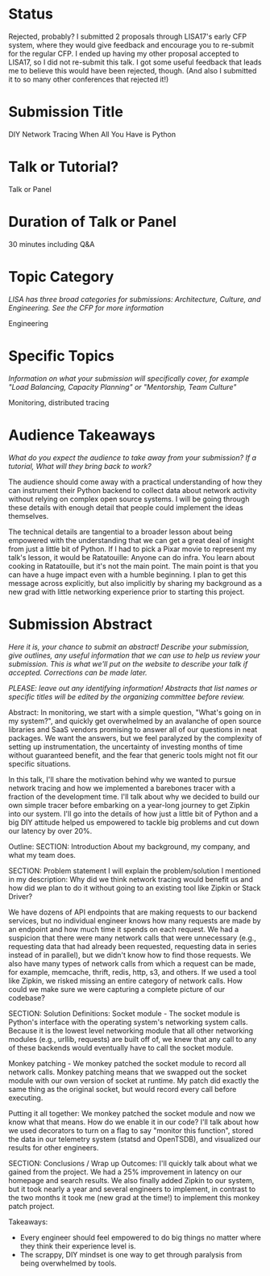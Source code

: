 # Status
Rejected, probably? I submitted 2 proposals through LISA17's early CFP system, where they would give feedback and encourage you to re-submit for the regular CFP. I ended up having my other proposal accepted to LISA17, so I did not re-submit this talk. I got some useful feedback that leads me to believe this would have been rejected, though. (And also I submitted it to so many other conferences that rejected it!)

# Submission Title
DIY Network Tracing When All You Have is Python

# Talk or Tutorial?
Talk or Panel

# Duration of Talk or Panel
30 minutes including Q&A

# Topic Category
_LISA has three broad categories for submissions: Architecture, Culture, and Engineering. See the CFP for more information_

Engineering

# Specific Topics
_Information on what your submission will specifically cover, for example "Load Balancing, Capacity Planning" or "Mentorship, Team Culture"_

Monitoring, distributed tracing

# Audience Takeaways
_What do you expect the audience to take away from your submission? If a tutorial, What will they bring back to work?_

The audience should come away with a practical understanding of how they can instrument their Python backend to collect data about network activity without relying on complex open source systems. I will be going through these details with enough detail that people could implement the ideas themselves.

The technical details are tangential to a broader lesson about being empowered with the understanding that we can get a great deal of insight from just a little bit of Python. If I had to pick a Pixar movie to represent my talk's lesson, it would be Ratatouille: Anyone can do infra. You learn about cooking in Ratatouille, but it's not the main point. The main point is that you can have a huge impact even with a humble beginning. I plan to get this message across explicitly, but also implicitly by sharing my background as a new grad with little networking experience prior to starting this project.

# Submission Abstract
_Here it is, your chance to submit an abstract! Describe your submission, give outlines, any useful information that we can use to help us review your submission. This is what we'll put on the website to describe your talk if accepted. Corrections can be made later._

_PLEASE: leave out any identifying information! Abstracts that list names or specific titles will be edited by the organizing committee before review._

Abstract:
In monitoring, we start with a simple question, "What's going on in my system?", and quickly get overwhelmed by an avalanche of open source libraries and SaaS vendors promising to answer all of our questions in neat packages. We want the answers, but we feel paralyzed by the complexity of setting up instrumentation, the uncertainty of investing months of time without guaranteed benefit, and the fear that generic tools might not fit our specific situations.

In this talk, I'll share the motivation behind why we wanted to pursue network tracing and how we implemented a barebones tracer with a fraction of the development time. I'll talk about why we decided to build our own simple tracer before embarking on a year-long journey to get Zipkin into our system. I'll go into the details of how just a little bit of Python and a big DIY attitude helped us empowered to tackle big problems and cut down our latency by over 20%.

Outline:
SECTION: Introduction
About my background, my company, and what my team does.

SECTION: Problem statement
I will explain the problem/solution I mentioned in my description: Why did we think network tracing would benefit us and how did we plan to do it without going to an existing tool like Zipkin or Stack Driver?

We have dozens of API endpoints that are making requests to our backend services, but no individual engineer knows how many requests are made by an endpoint and how much time it spends on each request. We had a suspicion that there were many network calls that were unnecessary (e.g., requesting data that had already been requested, requesting data in series instead of in parallel), but we didn't know how to find those requests. We also have many types of network calls from which a request can be made, for example, memcache, thrift, redis, http, s3, and others. If we used a tool like Zipkin, we risked missing an entire category of network calls. How could we make sure we were capturing a complete picture of our codebase?

SECTION: Solution
Definitions:
Socket module - The socket module is Python's interface with the operating system's networking system calls. Because it is the lowest level networking module that all other networking modules (e.g., urllib, requests) are built off of, we knew that any call to any of these backends would eventually have to call the socket module.

Monkey patching - We monkey patched the socket module to record all network calls. Monkey patching means that we swapped out the socket module with our own version of socket at runtime. My patch did exactly the same thing as the original socket, but would record every call before executing.

Putting it all together:
We monkey patched the socket module and now we know what that means. How do we enable it in our code? I'll talk about how we used decorators to turn on a flag to say "monitor this function", stored the data in our telemetry system (statsd and OpenTSDB), and visualized our results for other engineers.

SECTION: Conclusions / Wrap up
Outcomes:
I'll quickly talk about what we gained from the project. We had a 25% improvement in latency on our homepage and search results. We also finally added Zipkin to our system, but it took nearly a year and several engineers to implement, in contrast to the two months it took me (new grad at the time!) to implement this monkey patch project.

Takeaways:
- Every engineer should feel empowered to do big things no matter where they think their experience level is.
- The scrappy, DIY mindset is one way to get through paralysis from being overwhelmed by tools.
